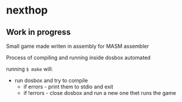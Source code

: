 # nexthop
## Work in progress

Small game made writen in assembly for MASM assembler

Process of compiling and running inside dosbox automated

running `$ make` will:
- run dosbox and try to compile
    - if errors  - print them to stdio and exit
    - if !errors - close dosbox and run a new one thet runs the game

